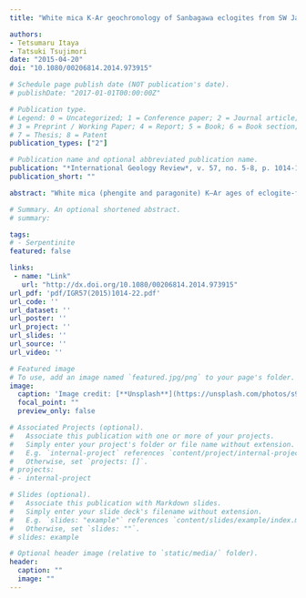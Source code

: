 ```yaml
---
title: "White mica K-Ar geochronology of Sanbagawa eclogites from SW Japan: Implications for deformation-controlled K-Ar closure temperature"

authors:
- Tetsumaru Itaya
- Tatsuki Tsujimori
date: "2015-04-20"
doi: "10.1080/00206814.2014.973915"

# Schedule page publish date (NOT publication's date).
# publishDate: "2017-01-01T00:00:00Z"

# Publication type.
# Legend: 0 = Uncategorized; 1 = Conference paper; 2 = Journal article;
# 3 = Preprint / Working Paper; 4 = Report; 5 = Book; 6 = Book section;
# 7 = Thesis; 8 = Patent
publication_types: ["2"]

# Publication name and optional abbreviated publication name.
publication: "*International Geology Review*, v. 57, no. 5-8, p. 1014-1022, doi:10.1080/00206814.2014.973915"
publication_short: ""

abstract: "White mica (phengite and paragonite) K–Ar ages of eclogite-facies Sanbagawa metamorphic rocks (15 eclogitic rocks and eight associated pelitic schists) from four different localities yielded ages of 84–89 Ma (Seba, central Shikoku), 78–80 Ma (Nishi-Iratsu, central Shikoku), 123 and 136 Ma (Gongen, central Shikoku), and 82–88 Ma (Kotsu/Bizan, eastern Shikoku). With the exception of a quartz-rich kyanite-bearing eclogite from Gongen, white mica ages overlap with the previously known range of phengite K–Ar ages of pelitic schists of the Sanbagawa metamorphic belt and can be distinguished from those of the Shimanto metamorphic belt. The similarity of K–Ar ages between the eclogites and surrounding pelitic schists supports a geological setting wherein the eclogites experienced intense ductile deformation with pelitic schists during exhumation. In contrast, phengite extracted from the Gongen eclogite, which is less overprinted by a ductile shear deformation during exhumation, yielded significantly older ages. Given that the Gongen eclogite is enclosed by the Higashi-Akaishi meta-peridotite body, these K–Ar ages are attributed to excess 40Ar gained during an interaction between the eclogite and host meta-peridotite with mantle-derived noble gas (very high 40Ar/36Ar ratio) at eclogite-facies depth. Fluid exchange between deep-subducted sediments and mantle material might have enhanced the gain of mantle-derived extreme 40Ar in the meta-sediment. Although dynamic recrystallization of white mica can reset the Ar isotope system, limited-argon-depletion due to lesser degrees of ductile shear deformation of the Gongen eclogite might have prevented complete release of the trapped excess argon from phengites. This observation supports a model of deformation-controlled K–Ar closure temperature."

# Summary. An optional shortened abstract.
# summary: 

tags: 
# - Serpentinite
featured: false

links:
 - name: "Link"
   url: "http://dx.doi.org/10.1080/00206814.2014.973915"
url_pdf: 'pdf/IGR57(2015)1014-22.pdf'
url_code: ''
url_dataset: ''
url_poster: ''
url_project: ''
url_slides: ''
url_source: ''
url_video: ''

# Featured image
# To use, add an image named `featured.jpg/png` to your page's folder. 
image: 
  caption: 'Image credit: [**Unsplash**](https://unsplash.com/photos/s9CC2SKySJM)'
  focal_point: ""
  preview_only: false

# Associated Projects (optional).
#   Associate this publication with one or more of your projects.
#   Simply enter your project's folder or file name without extension.
#   E.g. `internal-project` references `content/project/internal-project/index.md`.
#   Otherwise, set `projects: []`.
# projects:
# - internal-project

# Slides (optional).
#   Associate this publication with Markdown slides.
#   Simply enter your slide deck's filename without extension.
#   E.g. `slides: "example"` references `content/slides/example/index.md`.
#   Otherwise, set `slides: ""`.
# slides: example

# Optional header image (relative to `static/media/` folder).
header:
  caption: ""
  image: ""
---
```

